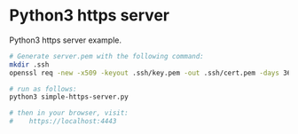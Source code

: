 # Python3 https server
Python3 https server example.

```bash
# Generate server.pem with the following command:
mkdir .ssh
openssl req -new -x509 -keyout .ssh/key.pem -out .ssh/cert.pem -days 365 -nodes

# run as follows:
python3 simple-https-server.py

# then in your browser, visit:
#    https://localhost:4443
```

